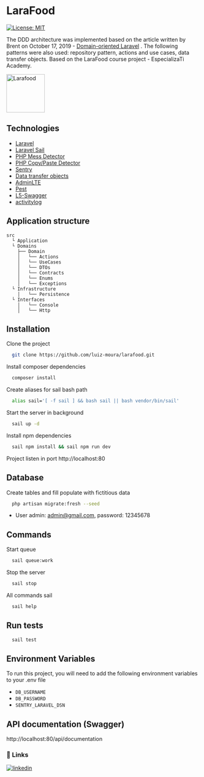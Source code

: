 # LaraFood
[![License: MIT](https://img.shields.io/badge/License-MIT-yellow.svg)](https://opensource.org/licenses/MIT)

The DDD architecture was implemented based on the article written by Brent on October 17, 2019 - [Domain-oriented Laravel](https://stitcher.io/blog/laravel-beyond-crud-01-domain-oriented-laravel) . The following patterns were also used: repository pattern, actions and use cases, data transfer objects. Based on the LaraFood course project - EspecializaTi Academy.

<img src="https://user-images.githubusercontent.com/57726726/178367355-5b2d23be-b4e9-42ad-91d3-f16a30bd5321.png" alt="Larafood" width="100" height="auto">

## Technologies

- [Laravel](https://laravel.com/)
- [Laravel Sail](https://laravel.com/docs/9.x/sail#main-content)
- [PHP Mess Detector](https://phpmd.org/)
- [PHP Copy/Paste Detector](https://github.com/sebastianbergmann/phpcpd)
- [Sentry](https://sentry.io/)
- [Data transfer objects](https://github.com/spatie/data-transfer-object)
- [AdminLTE](https://github.com/jeroennoten/Laravel-AdminLTE)
- [Pest](https://pestphp.com/)
- [L5-Swagger](https://github.com/DarkaOnLine/L5-Swagger)
- [activitylog](https://github.com/spatie/laravel-activitylog)

## Application structure

```
src
  └ Application
  └ Domains
    ├── Domain
    │   └── Actions
    │   └── UseCases
    │   └── DTOs
    │   └── Contracts
    │   └── Enums
    │   └── Exceptions
  └ Infrastructure
    │   └── Persistence
  └ Interfaces
    │   └── Console
    │   └── Http
```

## Installation

Clone the project
```bash
  git clone https://github.com/luiz-moura/larafood.git
```

Install composer dependencies
```bash
  composer install
```

Create aliases for sail bash path
```bash
  alias sail='[ -f sail ] && bash sail || bash vendor/bin/sail'
```

Start the server in background
```bash
  sail up -d
```

Install npm dependencies
```bash
  sail npm install && sail npm run dev
```

Project listen in port http://localhost:80

## Database

Create tables and fill populate with fictitious data
```bash
  php artisan migrate:fresh --seed
```
 - User admin: admin@gmail.com, password: 12345678

## Commands

Start queue
```bash
  sail queue:work
```

Stop the server
```bash
  sail stop
```

All commands sail
```bash
  sail help
```

## Run tests
```bash
  sail test
```

## Environment Variables

To run this project, you will need to add the following environment variables to your .env file

- `DB_USERNAME`
- `DB_PASSWORD`
- `SENTRY_LARAVEL_DSN`

## API documentation (Swagger)

http://localhost:80/api/documentation

### 🔗 Links

[![linkedin](https://img.shields.io/badge/linkedin-0A66C2?style=for-the-badge&logo=linkedin&logoColor=white)](https://www.linkedin.com/in/luiz-moura/)
